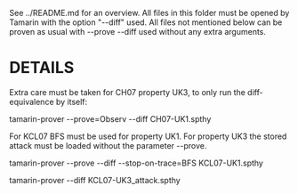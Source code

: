 See ../README.md for an overview. All files in this folder must be
opened by Tamarin with the option "--diff" used. All files not
mentioned below can be proven as usual with --prove --diff used
without any extra arguments.


DETAILS
=======

Extra care must be taken for CH07 property UK3, to only run the
diff-equivalence by itself:

tamarin-prover --prove=Observ --diff CH07-UK1.spthy


For KCL07 BFS must be used for property UK1. For property UK3 the
stored attack must be loaded without the parameter --prove.

tamarin-prover --prove --diff --stop-on-trace=BFS KCL07-UK1.spthy

tamarin-prover         --diff KCL07-UK3_attack.spthy
